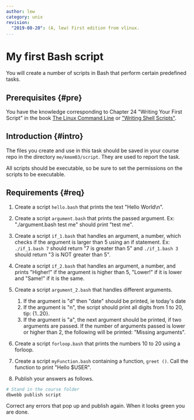```yaml
---
author: lew
category: unix
revision:
  "2019-08-20": (A, lew) First edition from vlinux.
...
```

My first Bash script
==================================

You will create a number of scripts in Bash that perform certain predefined tasks.

<!--more-->



Prerequisites {#pre}
-----------------------

You have the knowledge corresponding to Chapter 24 "Writing Your First Script" in the book [The Linux Command Line](kunskap/boken-the-linux-command-line) or ["Writing Shell Scripts"](http://linuxcommand.org/lc3_wss0010.php).



Introduction {#intro}
-----------------------

The files you create and use in this task should be saved in your course repo in the directory `me/kmom03/script`. They are used to report the task.

All scripts should be executable, so be sure to set the permissions on the scripts to be executable.



Requirements {#req}
-----------------------

1. Create a script `hello.bash` that prints the text "Hello World\n".

1. Create a script `argument.bash` that prints the passed argument. Ex: "./argument.bash test me" should print "test me".

1. Create a script `if_1.bash` that handles an argument, a number, which checks if the argument is larger than 5 using an if statement. Ex: `./if_1.bash 7` should return "7 is greater than 5" and `./if_1.bash 3` should return "3 is NOT greater than 5".

1. Create a script `if_2.bash` that handles an argument, a number, and prints "Higher!" if the argument is higher than 5, "Lower!" if it is lower and "Same!" if it is the same.

1. Create a script `argument_2.bash` that handles different arguments.

    1. If the argument is "d" then "date" should be printed, ie today's date
    1. If the argument is "n", the script should print all digits from 1 to 20, tip: {1..20}.
    1. If the argument is "a", the next argument should be printed, if two arguments are passed. If the number of arguments passed is lower or higher than 2, the following will be printed: "Missing arguments".

1. Create a script `forloop.bash` that prints the numbers 10 to 20 using a forloop.

1. Create a script `myFunction.bash` containing a function, `greet ()`. Call the function to print "Hello $USER".

1. Publish your answers as follows.

```bash
# Stand in the course folder
dbwebb publish script
```

Correct any errors that pop up and publish again. When it looks green you are done.
